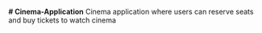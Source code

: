 **# Cinema-Application**
 Cinema application where users can reserve seats and buy tickets to watch cinema

